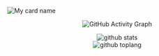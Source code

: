 ![My card name](https://cardivo.vercel.app/api?name=Benison☞︎︎︎&description=Hi,%20Welcome%20To%20My%20Profile%20❤&image=https://avatars.githubusercontent.com/u/88338865?s=400&u=3202387e356f0e30cb5bad5986e9394957ff02d7&v=4?v=4&s=10?v=4&backgroundColor=%23ecf0f1&instagram=mt.mp4.editor&github=manu1486&twitter=&pattern=leaf&colorPattern=%23eaeaea)

<div align="center">
       
  ![GitHub Activity Graph](https://activity-graph.herokuapp.com/graph?username=manu1486&bg_color=000000&color=4fff67&line=4fff67&point=ffffff&area=true&hide_border=true)
       
![github stats](https://github-readme-stats.vercel.app/api?username=manu1486&show_icons=true&theme=radical)
<BR>
![github toplang](https://github-readme-stats.vercel.app/api/top-langs/?username=manu1486&layout=compact&theme=nightowl)
  


